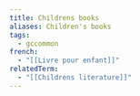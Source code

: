 ```yaml
---
title: Childrens books
aliases: Children's books
tags:
  - gccommon
french:
  - "[[Livre pour enfant]]"
relatedTerm:
  - "[[Childrens literature]]"
---
```

